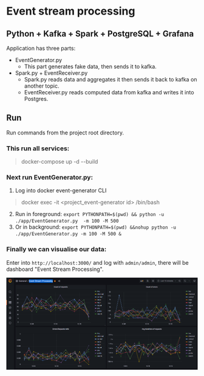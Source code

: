 # Event stream processing
## Python + Kafka + Spark + PostgreSQL + Grafana

Application has three parts:
* EventGenerator.py
  * This part generates fake data, then sends it to kafka.
* Spark.py + EventReceiver.py
  * Spark.py reads data and aggregates it then sends it back to kafka on another topic.
  * EventReceiver.py reads computed data from kafka and writes it into Postgres.

## Run

Run commands from the project root directory.
### This run all services:
> docker-compose up -d --build

### Next run EventGenerator.py:
1. Log into docker event-generator CLI 
>docker exec -it <project_event-generator id> /bin/bash
2. Run in foreground: `export PYTHONPATH=$(pwd) && python -u ./app/EventGenerator.py  -m 100 -M 500`
3. Or in background: `export PYTHONPATH=$(pwd) &&nohup python -u ./app/EventGenerator.py -m 100 -M 500 &`

### Finally we can visualise our data:
Enter into `http://localhost:3000/` and log with `admin/admin`, there will be dashboard "Event Stream Processing".

![img.png](img.png)


